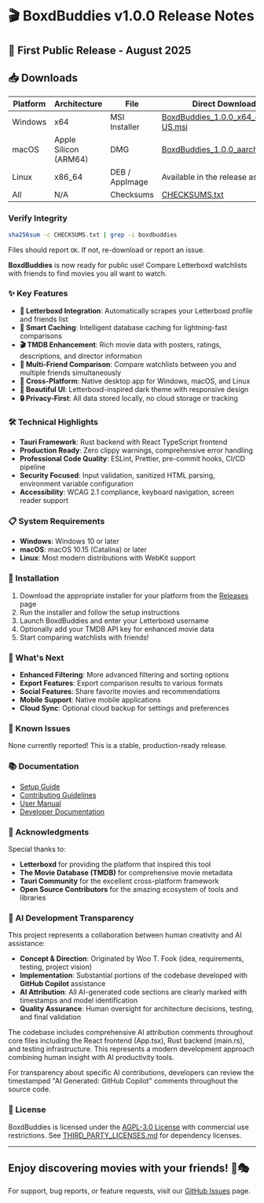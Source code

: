 # 🎬 BoxdBuddies v1.0.0 Release Notes

## 🚀 First Public Release - August 2025

## 📥 Downloads

| Platform | Architecture          | File           | Direct Download                                                                                                                       |
| -------- | --------------------- | -------------- | ------------------------------------------------------------------------------------------------------------------------------------- |
| Windows  | x64                   | MSI Installer  | [BoxdBuddies_1.0.0_x64_en-US.msi](https://github.com/Wootehfook/BoxdBuddies/releases/download/v1.0.0/BoxdBuddies_1.0.0_x64_en-US.msi) |
| macOS    | Apple Silicon (ARM64) | DMG            | [BoxdBuddies_1.0.0_aarch64.dmg](https://github.com/Wootehfook/BoxdBuddies/releases/download/v1.0.0/BoxdBuddies_1.0.0_aarch64.dmg)     |
| Linux    | x86_64                | DEB / AppImage | Available in the release assets                                                                                                       |
| All      | N/A                   | Checksums      | [CHECKSUMS.txt](https://github.com/Wootehfook/BoxdBuddies/releases/download/v1.0.0/CHECKSUMS.txt)                                     |

### Verify Integrity

```bash
sha256sum -c CHECKSUMS.txt | grep -i boxdbuddies
```

Files should report `OK`. If not, re-download or report an issue.

**BoxdBuddies** is now ready for public use! Compare Letterboxd watchlists with friends to find movies you all want to watch.

### ✨ Key Features

- **🔗 Letterboxd Integration**: Automatically scrapes your Letterboxd profile and friends list
- **🤖 Smart Caching**: Intelligent database caching for lightning-fast comparisons
- **🎬 TMDB Enhancement**: Rich movie data with posters, ratings, descriptions, and director information
- **👥 Multi-Friend Comparison**: Compare watchlists between you and multiple friends simultaneously
- **📱 Cross-Platform**: Native desktop app for Windows, macOS, and Linux
- **🎨 Beautiful UI**: Letterboxd-inspired dark theme with responsive design
- **🔒 Privacy-First**: All data stored locally, no cloud storage or tracking

### 🛠️ Technical Highlights

- **Tauri Framework**: Rust backend with React TypeScript frontend
- **Production Ready**: Zero clippy warnings, comprehensive error handling
- **Professional Code Quality**: ESLint, Prettier, pre-commit hooks, CI/CD pipeline
- **Security Focused**: Input validation, sanitized HTML parsing, environment variable configuration
- **Accessibility**: WCAG 2.1 compliance, keyboard navigation, screen reader support

### 📋 System Requirements

- **Windows**: Windows 10 or later
- **macOS**: macOS 10.15 (Catalina) or later
- **Linux**: Most modern distributions with WebKit support

### 🔧 Installation

1. Download the appropriate installer for your platform from the [Releases](https://github.com/Wootehfook/BoxdBuddies/releases) page
2. Run the installer and follow the setup instructions
3. Launch BoxdBuddies and enter your Letterboxd username
4. Optionally add your TMDB API key for enhanced movie data
5. Start comparing watchlists with friends!

### 🎯 What's Next

- **Enhanced Filtering**: More advanced filtering and sorting options
- **Export Features**: Export comparison results to various formats
- **Social Features**: Share favorite movies and recommendations
- **Mobile Support**: Native mobile applications
- **Cloud Sync**: Optional cloud backup for settings and preferences

### 🐛 Known Issues

None currently reported! This is a stable, production-ready release.

### 📚 Documentation

- [Setup Guide](SETUP.md)
- [Contributing Guidelines](CONTRIBUTING.md)
- [User Manual](docs/USER_GUIDE.md)
- [Developer Documentation](docs/DEVELOPMENT.md)

### 🙏 Acknowledgments

Special thanks to:

- **Letterboxd** for providing the platform that inspired this tool
- **The Movie Database (TMDB)** for comprehensive movie metadata
- **Tauri Community** for the excellent cross-platform framework
- **Open Source Contributors** for the amazing ecosystem of tools and libraries

### 🤖 AI Development Transparency

This project represents a collaboration between human creativity and AI assistance:

- **Concept & Direction**: Originated by Woo T. Fook (idea, requirements, testing, project vision)
- **Implementation**: Substantial portions of the codebase developed with **GitHub Copilot** assistance
- **AI Attribution**: All AI-generated code sections are clearly marked with timestamps and model identification
- **Quality Assurance**: Human oversight for architecture decisions, testing, and final validation

The codebase includes comprehensive AI attribution comments throughout core files including the React frontend (App.tsx), Rust backend (main.rs), and testing infrastructure. This represents a modern development approach combining human insight with AI productivity tools.

For transparency about specific AI contributions, developers can review the timestamped "AI Generated: GitHub Copilot" comments throughout the source code.

### 📝 License

BoxdBuddies is licensed under the [AGPL-3.0 License](LICENSE) with commercial use restrictions. See [THIRD_PARTY_LICENSES.md](THIRD_PARTY_LICENSES.md) for dependency licenses.

---

## Enjoy discovering movies with your friends! 🍿🎭

For support, bug reports, or feature requests, visit our [GitHub Issues](https://github.com/Wootehfook/BoxdBuddies/issues) page.
